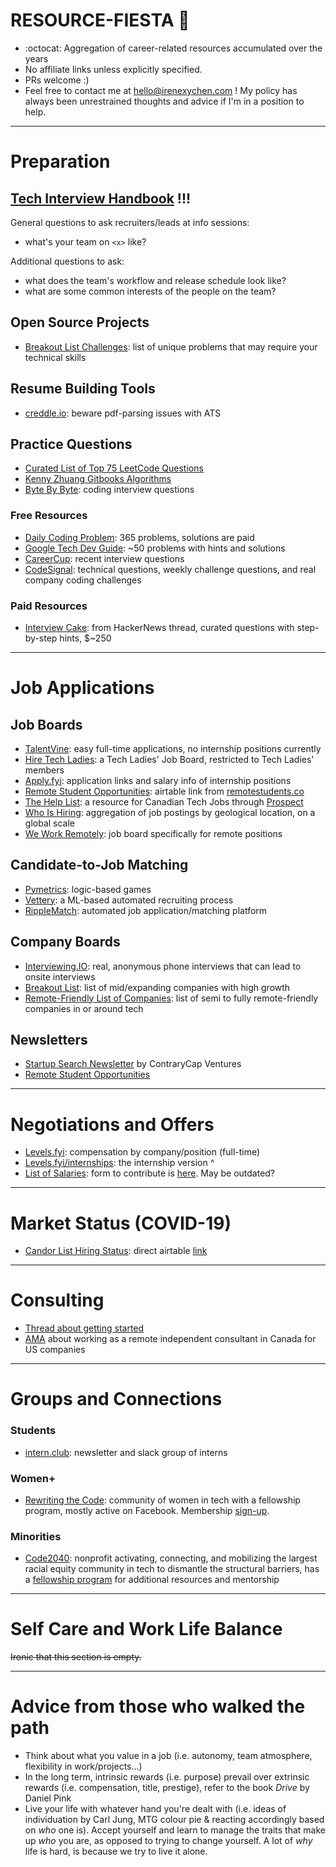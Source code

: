 # RESOURCE-FIESTA  :tada:

- :octocat: Aggregation of career-related resources accumulated over the years 
- No affiliate links unless explicitly specified. 
- PRs welcome :)
- Feel free to contact me at [hello@irenexychen.com](mailto:hello@irenexychen.com?subject=Resource%Fiesta%20GitHub) ! My policy has always been unrestrained thoughts and advice if I'm in a position to help. 


***

# Preparation

## [Tech Interview Handbook](https://github.com/yangshun/tech-interview-handbook) !!!

General questions to ask recruiters/leads at info sessions: 
- what's your team on `<x>` like?

Additional questions to ask: 
- what does the team's workflow and release schedule look like?
- what are some common interests of the people on the team?

## Open Source Projects
- [Breakout List Challenges](https://breakoutlist.com/breakout-challenges/): list of unique problems that may require your technical skills

## Resume Building Tools
- [creddle.io](http://creddle.io/): beware pdf-parsing issues with ATS

## Practice Questions
- [Curated List of Top 75 LeetCode Questions](https://www.teamblind.com/article/New-Year-Gift---Curated-List-of-Top-75-LeetCode-Questions-to-Save-Your-Time-OaM1orEU)
- [Kenny Zhuang Gitbooks Algorithms](https://kennyzhuang.gitbooks.io/algorithms-collection/content/)
- [Byte By Byte](https://www.byte-by-byte.com/coding-interview-questions/all/): coding interview questions

### Free Resources
- [Daily Coding Problem](https://www.dailycodingproblem.com): 365 problems, solutions are paid
- [Google Tech Dev Guide](https://techdevguide.withgoogle.com/): ~50 problems with hints and solutions
- [CareerCup](https://www.careercup.com/): recent interview questions
- [CodeSignal](https://app.codesignal.com/): technical questions, weekly challenge questions, and real company coding challenges

### Paid Resources
- [Interview Cake](https://www.interviewcake.com/): from HackerNews thread, curated questions with step-by-step hints, $~250


***

# Job Applications

## Job Boards
- [TalentVine](https://www.talentvine.io/?ref=dailycodingproblem): easy full-time applications, no internship positions currently
- [Hire Tech Ladies](https://www.hiretechladies.com/jobs): a Tech Ladies' Job Board, restricted to Tech Ladies' members
- [Apply.fyi](https://apply.fyi/): application links and salary info of internship positions
- [Remote Student Opportunities](https://airtable.com/shrvf3G6xIPjn6SUK/tblT2rDs6G9cu1kXP?backgroundColor=cyan&viewControls=on): airtable link from [remotestudents.co](remotestudents.co) 
- [The Help List](https://www.thehelplist.ca/jobs): a resource for Canadian Tech Jobs through [Prospect](https://jobs.prospect.fyi/)
- [Who Is Hiring](https://whoishiring.io/): aggregation of job postings by geological location, on a global scale
- [We Work Remotely](https://weworkremotely.com/): job board specifically for remote positions

## Candidate-to-Job Matching
- [Pymetrics](https://www.pymetrics.com/employers/): logic-based games
- [Vettery](https://www.vettery.com/register#/candidate): a ML-based automated recruiting process
- [RippleMatch](https://ripplematch.com/): automated job application/matching platform

## Company Boards
- [Interviewing.IO](https://interviewing.io/): real, anonymous phone interviews that can lead to onsite interviews
- [Breakout List](https://breakoutlist.com/): list of mid/expanding companies with high growth
- [Remote-Friendly List of Companies](https://github.com/remoteintech/remote-jobs): list of semi to fully remote-friendly companies in or around tech

## Newsletters
- [Startup Search Newsletter](https://contrarycap.com/) by ContraryCap Ventures
- [Remote Student Opportunities](remotestudents.co)


***

# Negotiations and Offers
- [Levels.fyi](https://www.levels.fyi/): compensation by company/position (full-time)
- [Levels.fyi/internships](https://www.levels.fyi/internships/): the internship version ^
- [List of Salaries](https://docs.google.com/spreadsheets/d/1Km9bsx0SWPDiOPMYvremSDujyS5sF0ZQvbxr5S52wSA/edit#gid=1649958221): form to contribute is [here](https://goo.gl/forms/iJAdQfrswCN5nrWI3). May be outdated? 


***

# Market Status (COVID-19)
- [Candor List Hiring Status](https://candor.co/hiring-freezes/): direct airtable [link](https://airtable.com/shrpj2r4Kjc4YoMu4/tbl8m95GiuWehnIiT)


***

# Consulting
- [Thread about getting started](https://news.ycombinator.com/item?id=19455224)
- [AMA](mailto:indep.contr@irenexychen.com?subject=Independent%20Contractor%20GitHub) about working as a remote independent consultant in Canada for US companies


***

# Groups and Connections

### Students
- [intern.club](https://intern.club/#/): newsletter and slack group of interns


### Women+
- [Rewriting the Code](https://rewritingthecode.org/): community of women in tech with a fellowship program, mostly active on Facebook. Membership [sign-up](https://airtable.com/shrNUyBv2hzAMKcvV).


### Minorities
- [Code2040](http://www.code2040.org/): nonprofit activating, connecting, and mobilizing the largest racial equity community in tech to dismantle the structural barriers, has a [fellowship program](http://www.code2040.org/fellows-program) for additional resources and mentorship


***

# Self Care and Work Life Balance

~~Ironic that this section is empty.~~


***

# Advice from those who walked the path

- Think about what you value in a job (i.e. autonomy, team atmosphere, flexibility in work/projects...)
- In the long term, intrinsic rewards (i.e. purpose) prevail over extrinsic rewards (i.e. compensation, title, prestige), refer to the book _Drive_ by Daniel Pink
- Live your life with whatever hand you're dealt with (i.e. ideas of individuation by Carl Jung, MTG colour pie & reacting accordingly based on _who_ one is). Accept yourself and learn to manage the traits that make up _who_ you are, as opposed to trying to change yourself. A lot of _why_ life is hard, is because we try to live it alone.


